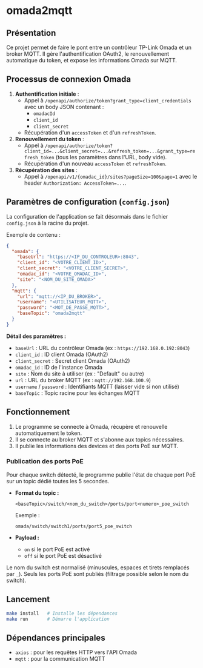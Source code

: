 
# omada2mqtt

## Présentation

Ce projet permet de faire le pont entre un contrôleur TP-Link Omada et un broker MQTT. Il gère l'authentification OAuth2, le renouvellement automatique du token, et expose les informations Omada sur MQTT.

## Processus de connexion Omada

1. **Authentification initiale** :
   - Appel à `/openapi/authorize/token?grant_type=client_credentials` avec un body JSON contenant :
     - `omadacId`
     - `client_id`
     - `client_secret`
   - Récupération d'un `accessToken` et d'un `refreshToken`.
2. **Renouvellement du token** :
   - Appel à `/openapi/authorize/token?client_id=...&client_secret=...&refresh_token=...&grant_type=refresh_token` (tous les paramètres dans l'URL, body vide).
   - Récupération d'un nouveau `accessToken` et `refreshToken`.
3. **Récupération des sites** :
   - Appel à `/openapi/v1/{omadac_id}/sites?pageSize=100&page=1` avec le header `Authorization: AccessToken=...`.


## Paramètres de configuration (`config.json`)

La configuration de l'application se fait désormais dans le fichier `config.json` à la racine du projet.

Exemple de contenu :

```json
{
  "omada": {
    "baseUrl": "https://<IP_DU_CONTROLEUR>:8043",
    "client_id": "<VOTRE_CLIENT_ID>",
    "client_secret": "<VOTRE_CLIENT_SECRET>",
    "omadac_id": "<VOTRE_OMADAC_ID>",
    "site": "<NOM_DU_SITE_OMADA>"
  },
  "mqtt": {
    "url": "mqtt://<IP_DU_BROKER>",
    "username": "<UTILISATEUR_MQTT>",
    "password": "<MOT_DE_PASSE_MQTT>",
    "baseTopic": "omada2mqtt"
  }
}
```

**Détail des paramètres :**

- `baseUrl` : URL du contrôleur Omada (ex : `https://192.168.0.192:8043`)
- `client_id` : ID client Omada (OAuth2)
- `client_secret` : Secret client Omada (OAuth2)
- `omadac_id` : ID de l'instance Omada
- `site` : Nom du site à utiliser (ex : "Default" ou autre)
- `url` : URL du broker MQTT (ex : `mqtt://192.168.100.9`)
- `username` / `password` : Identifiants MQTT (laisser vide si non utilisé)
- `baseTopic` : Topic racine pour les échanges MQTT


## Fonctionnement

1. Le programme se connecte à Omada, récupère et renouvelle automatiquement le token.
2. Il se connecte au broker MQTT et s'abonne aux topics nécessaires.
3. Il publie les informations des devices et des ports PoE sur MQTT.

### Publication des ports PoE

Pour chaque switch détecté, le programme publie l'état de chaque port PoE sur un topic dédié toutes les 5 secondes.

- **Format du topic :**
  
  ```
  <baseTopic>/switch/<nom_du_switch>/ports/port<numero>_poe_switch
  ```
  
  Exemple :
  
  ```
  omada/switch/switch1/ports/port5_poe_switch
  ```

- **Payload :**
  - `on` si le port PoE est activé
  - `off` si le port PoE est désactivé

Le nom du switch est normalisé (minuscules, espaces et tirets remplacés par `_`).
Seuls les ports PoE sont publiés (filtrage possible selon le nom du switch).

## Lancement

```bash
make install   # Installe les dépendances
make run       # Démarre l'application
```

## Dépendances principales

- `axios` : pour les requêtes HTTP vers l'API Omada
- `mqtt` : pour la communication MQTT
